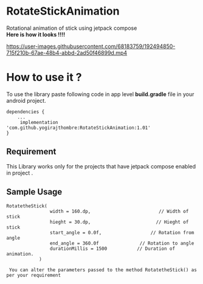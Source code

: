 # RotateStickAnimation 
Rotational animation of stick using jetpack compose  
**Here is how it looks !!!!**


https://user-images.githubusercontent.com/68183759/192494850-715f210b-67ae-48b4-abbd-2ad50f46899d.mp4



# How to use it ? 

To use the library paste following code in app level **build.gradle** file in your android project.

```
dependencies {
    ...
     implementation 'com.github.yogirajthombre:RotateStickAnimation:1.01'
}
```

Requirement
-----

This Library works only for the projects that have jetpack compose enabled in project .

Sample Usage 
-----

```
RotatetheStick(
                width = 160.dp,                         // Width of stick 
                hieght = 30.dp,                        // Hieght of stick 
                start_angle = 0.0f,                  // Rotation from angle 
                end_angle = 360.0f               // Rotation to angle 
                durationMillis = 1500           // Duration of animation.
            )
            
 You can alter the parameters passed to the method RotatetheStick() as per your requirement 

```
